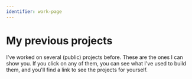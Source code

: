 ```yaml
---
identifier: work-page
---
```

# My previous projects

I've worked on several (public) projects before. These are the ones I can show you.
If you click on any of them, you can see what I've used to build them, 
and you'll find a link to see the projects for yourself.